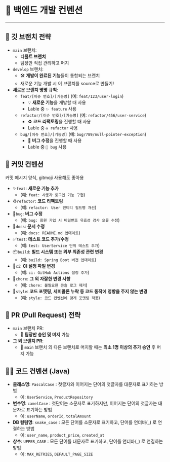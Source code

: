 # 🚀 백엔드 개발 컨벤션

---

## 🌳 깃 브랜치 전략

* `main` 브랜치:
    * **디폴트 브랜치**
    * 팀장만 직접 관리하고 머지
* `develop` 브랜치:
    * 🛠️ **개발이 완료된 기능**들이 통합되는 브랜치
    * 새로운 기능 개발 시 이 브랜치를 source로 만들기!
* **새로운 브랜치 명명 규칙**:
    * `feat/[이슈 번호]/[기능명]` (예: `feat/123/user-login`)
        * 💡 **새로운 기능**을 개발할 때 사용
        * Lable 중 `✨ feature` 사용
    * `refactor/[이슈 번호]/[기능명]` (예: `refactor/456/user-service`)
        * ♻️ **코드 리팩토링**을 진행할 때 사용
        * Lable 중 `♻️ refactor` 사용
    * `bug/[이슈 번호]/[기능명]` (예: `bug/789/null-pointer-exception`)
        * 🐞 **버그 수정**을 진행할 때 사용
        * Lable 중 `🐛 bug` 사용

## 📝 커밋 컨벤션

커밋 메시지 양식, gitmoji 사용해도 좋아용

* ✨`feat`: **새로운 기능 추가**
    * (예: `feat: 사용자 로그인 기능 구현`)
* ♻️`refactor`: **코드 리팩토링**
    * (예: `refactor: User 엔티티 필드명 개선`)
* 🐛`bug`: **버그 수정**
    * (예: `bug: 회원 가입 시 비밀번호 유효성 검사 오류 수정`)
* 📝`docs`: **문서 수정**
    * (예: `docs: README.md 업데이트`)
* ✅`test`: **테스트 코드 추가/수정**
    * (예: `test: UserService 단위 테스트 추가`)
* 📦`build`: **빌드 시스템 또는 외부 의존성 관련 변경**
    * (예: `build: Spring Boot 버전 업데이트`)
* 🚀`ci`: **CI 설정 파일 변경**
    * (예: `ci: GitHub Actions 설정 추가`)
* 🔨`chore`: **그 외 자잘한 변경 사항**
    * (예: `chore: 불필요한 콘솔 로그 제거`)
* 🎨`style`: **코드 포맷팅, 세미콜론 누락 등 코드 동작에 영향을 주지 않는 변경**
    * (예: `style: 코드 컨벤션에 맞게 포맷팅 적용`)

## 🤝 PR (Pull Request) 전략

* `main` 브랜치 PR:
    * 👑 **팀장만 승인 및 머지** 가능
* **그 외 브랜치 PR**:
    * 👥 `main` 브랜치 외 다른 브랜치로 머지할 때는 **최소 1명 이상의 추가 승인** 후 머지 가능

## 🧑‍💻 코드 컨벤션 (Java)

* **클래스명**: `PascalCase` : 첫글자와 이어지는 단어의 첫글자를 대문자로 표기하는 방법
    * 예: `UserService`, `ProductRepository`
* **변수명**: `camelCase` : 첫단어는 소문자로 표기하지만, 이어지는 단어의 첫글자는 대문자로 표기하는 방법
    * 예: `userName`, `orderId`, `totalAmount`
* **DB 컬럼명**: `snake_case` : 모든 단어를 소문자로 표기하고, 단어를 언더바(_) 로 연결하는 방법
    * 예: `user_name`, `product_price`, `created_at`
* **상수**: `UPPER_CASE` : 모든 단어를 대문자로 표기하고, 단어를 언더바(_) 로 연결하는 방법
    * 예: `MAX_RETRIES`, `DEFAULT_PAGE_SIZE`